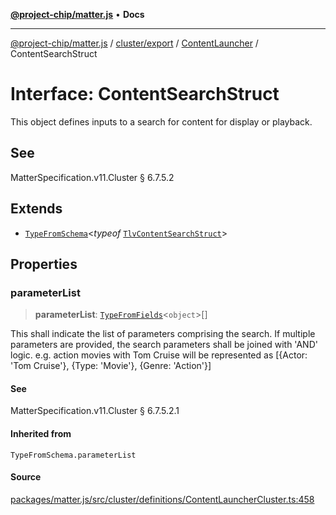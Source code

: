 [**@project-chip/matter.js**](../../../../../README.md) • **Docs**

***

[@project-chip/matter.js](../../../../../modules.md) / [cluster/export](../../../README.md) / [ContentLauncher](../README.md) / ContentSearchStruct

# Interface: ContentSearchStruct

This object defines inputs to a search for content for display or playback.

## See

MatterSpecification.v11.Cluster § 6.7.5.2

## Extends

- [`TypeFromSchema`](../../../../../tlv/export/README.md#typefromschemas)\<*typeof* [`TlvContentSearchStruct`](../README.md#tlvcontentsearchstruct)\>

## Properties

### parameterList

> **parameterList**: [`TypeFromFields`](../../../../../tlv/export/README.md#typefromfieldsf)\<`object`\>[]

This shall indicate the list of parameters comprising the search. If multiple parameters are provided, the
search parameters shall be joined with 'AND' logic. e.g. action movies with Tom Cruise will be represented
as [{Actor: 'Tom Cruise'}, {Type: 'Movie'}, {Genre: 'Action'}]

#### See

MatterSpecification.v11.Cluster § 6.7.5.2.1

#### Inherited from

`TypeFromSchema.parameterList`

#### Source

[packages/matter.js/src/cluster/definitions/ContentLauncherCluster.ts:458](https://github.com/project-chip/matter.js/blob/7a8cbb56b87d4ccf34bec5a9a95ab40a1711324f/packages/matter.js/src/cluster/definitions/ContentLauncherCluster.ts#L458)
